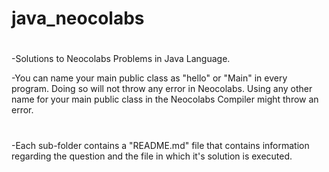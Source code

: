# java_neocolabs
#
-Solutions to Neocolabs Problems in Java Language.

-You can name your main public class as "hello" or "Main" in every program. Doing so will not throw any error in Neocolabs. Using any other name for your main public class in the Neocolabs Compiler might throw an error.
#
-Each sub-folder contains a "README.md" file that contains information regarding the question and the file in which it's solution is executed.
#